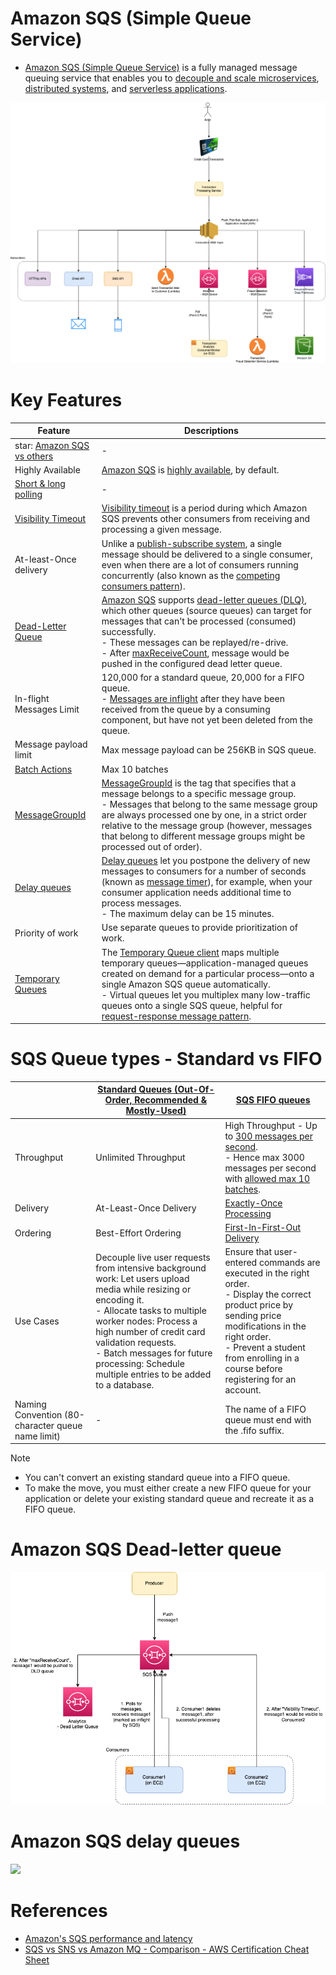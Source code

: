 # Amazon SQS (Simple Queue Service)
- [Amazon SQS (Simple Queue Service)](https://aws.amazon.com/sqs/) is a fully managed message queuing service that enables you to [decouple and scale microservices](../../../1_HLDDesignComponents/1_MicroServicesSOA/Readme.md), [distributed systems](../../../1_HLDDesignComponents/0_SystemGlossaries/Readme.md), and [serverless applications](../../AWS-Serverless-Architecture.md).

![img.png](../assests/sns/FanOutPatternSQSSNS.png)

# Key Features

| Feature                                                                                                                         | Descriptions                                                                                                                                                                                                                                                                                                                                                                                                                                                                                                                |
|---------------------------------------------------------------------------------------------------------------------------------|-----------------------------------------------------------------------------------------------------------------------------------------------------------------------------------------------------------------------------------------------------------------------------------------------------------------------------------------------------------------------------------------------------------------------------------------------------------------------------------------------------------------------------|
| star: [Amazon SQS vs others](../../../1_HLDDesignComponents/4_MessageBrokers/KafkaVsRabbitMQVsSQSVsSNS.md)                      | -                                                                                                                                                                                                                                                                                                                                                                                                                                                                                                                           |
| Highly Available                                                                                                                | [Amazon SQS]() is [highly available](../../../1_HLDDesignComponents/0_SystemGlossaries/Reliability/HighAvailability.md), by default.                                                                                                                                                                                                                                                                                                                                                                                        |
| [Short & long polling](ShortLongPoling.md)                                                                                      | -                                                                                                                                                                                                                                                                                                                                                                                                                                                                                                                           |
| [Visibility Timeout](https://docs.aws.amazon.com/AWSSimpleQueueService/latest/SQSDeveloperGuide/sqs-visibility-timeout.html)    | [Visibility timeout](https://docs.aws.amazon.com/AWSSimpleQueueService/latest/SQSDeveloperGuide/sqs-visibility-timeout.html) is a period during which Amazon SQS prevents other consumers from receiving and processing a given message.                                                                                                                                                                                                                                                                                    |
| At-least-Once delivery                                                                                                          | Unlike a [publish-subscribe system](../../../1_HLDDesignComponents/4_MessageBrokers/Readme.md), a single message should be delivered to a single consumer, even when there are a lot of consumers running concurrently (also known as the [competing consumers pattern](https://www.conceptdraw.com/examples/message-queue)).                                                                                                                                                                                               |
| [Dead-Letter Queue](https://docs.aws.amazon.com/AWSSimpleQueueService/latest/SQSDeveloperGuide/sqs-dead-letter-queues.html)     | [Amazon SQS]() supports [dead-letter queues (DLQ)](https://docs.aws.amazon.com/AWSSimpleQueueService/latest/SQSDeveloperGuide/sqs-dead-letter-queues.html), which other queues (source queues) can target for messages that can't be processed (consumed) successfully.<br/>- These messages can be replayed/re-drive. <br/>- After [maxReceiveCount](https://docs.aws.amazon.com/AWSSimpleQueueService/latest/SQSDeveloperGuide/sqs-dead-letter-queues.html), message would be pushed in the configured dead letter queue. |
| In-flight Messages Limit                                                                                                        | 120,000 for a standard queue, 20,000 for a FIFO queue.<br/>- [Messages are inflight](https://aws.amazon.com/premiumsupport/knowledge-center/sqs-message-backlog/) after they have been received from the queue by a consuming component, but have not yet been deleted from the queue.                                                                                                                                                                                                                                      |
| Message payload limit                                                                                                           | Max message payload can be 256KB in SQS queue.                                                                                                                                                                                                                                                                                                                                                                                                                                                                              |
| [Batch Actions](https://docs.aws.amazon.com/AWSSimpleQueueService/latest/SQSDeveloperGuide/sqs-batch-api-actions.html)          | Max 10 batches                                                                                                                                                                                                                                                                                                                                                                                                                                                                                                              |
| [MessageGroupId](https://docs.aws.amazon.com/AWSSimpleQueueService/latest/SQSDeveloperGuide/using-messagegroupid-property.html) | [MessageGroupId](https://docs.aws.amazon.com/AWSSimpleQueueService/latest/APIReference/API_SendMessage.html) is the tag that specifies that a message belongs to a specific message group. <br/>- Messages that belong to the same message group are always processed one by one, in a strict order relative to the message group (however, messages that belong to different message groups might be processed out of order).                                                                                              |
| [Delay queues](https://docs.aws.amazon.com/AWSSimpleQueueService/latest/SQSDeveloperGuide/sqs-delay-queues.html)                | [Delay queues](https://docs.aws.amazon.com/AWSSimpleQueueService/latest/SQSDeveloperGuide/sqs-delay-queues.html) let you postpone the delivery of new messages to consumers for a number of seconds (known as [message timer](https://docs.aws.amazon.com/AWSSimpleQueueService/latest/SQSDeveloperGuide/sqs-message-timers.html)), for example, when your consumer application needs additional time to process messages.<br/>- The maximum delay can be 15 minutes.                                                       |
| Priority of work                                                                                                                | Use separate queues to provide prioritization of work.                                                                                                                                                                                                                                                                                                                                                                                                                                                                      |
| [Temporary Queues](https://aws.amazon.com/blogs/compute/simple-two-way-messaging-using-the-amazon-sqs-temporary-queue-client/)  | The [Temporary Queue client](https://docs.aws.amazon.com/AWSSimpleQueueService/latest/SQSDeveloperGuide/sqs-temporary-queues.html) maps multiple temporary queues—application-managed queues created on demand for a particular process—onto a single Amazon SQS queue automatically.<br/>- Virtual queues let you multiplex many low-traffic queues onto a single SQS queue, helpful for [request-response message pattern](../../../1_HLDDesignComponents/0_SystemGlossaries/MessageBrokers/PointToPointModel.md).        |

# SQS Queue types - Standard vs FIFO

|                                                   | [Standard Queues (Out-Of-Order, Recommended & Mostly-Used)](https://docs.aws.amazon.com/AWSSimpleQueueService/latest/SQSDeveloperGuide/standard-queues.html)                                                                                                                                                                | [SQS FIFO queues](https://docs.aws.amazon.com/AWSSimpleQueueService/latest/SQSDeveloperGuide/FIFO-queues.html)                                                                                                                                                                                                                           |
|---------------------------------------------------|-----------------------------------------------------------------------------------------------------------------------------------------------------------------------------------------------------------------------------------------------------------------------------------------------------------------------------|------------------------------------------------------------------------------------------------------------------------------------------------------------------------------------------------------------------------------------------------------------------------------------------------------------------------------------------|
| Throughput                                        | Unlimited Throughput                                                                                                                                                                                                                                                                                                        | High Throughput - Up to [300 messages per second](https://docs.aws.amazon.com/AWSSimpleQueueService/latest/SQSDeveloperGuide/high-throughput-fifo.html). <br/>- Hence max 3000 messages per second with [allowed max 10 batches](https://docs.aws.amazon.com/AWSSimpleQueueService/latest/SQSDeveloperGuide/sqs-batch-api-actions.html). |
| Delivery                                          | At-Least-Once Delivery                                                                                                                                                                                                                                                                                                      | [Exactly-Once Processing](https://docs.aws.amazon.com/AWSSimpleQueueService/latest/SQSDeveloperGuide/FIFO-queues-exactly-once-processing.html)                                                                                                                                                                                           |
| Ordering                                          | Best-Effort Ordering                                                                                                                                                                                                                                                                                                        | [First-In-First-Out Delivery](https://docs.aws.amazon.com/AWSSimpleQueueService/latest/SQSDeveloperGuide/FIFO-queues-message-order.html)                                                                                                                                                                                                 |
| Use Cases                                         | Decouple live user requests from intensive background work: Let users upload media while resizing or encoding it.<br/>- Allocate tasks to multiple worker nodes: Process a high number of credit card validation requests.<br/>- Batch messages for future processing: Schedule multiple entries to be added to a database. | Ensure that user-entered commands are executed in the right order.<br/>- Display the correct product price by sending price modifications in the right order.<br/>- Prevent a student from enrolling in a course before registering for an account.                                                                                      |
| Naming Convention (80-character queue name limit) | -                                                                                                                                                                                                                                                                                                                           | The name of a FIFO queue must end with the .fifo suffix.                                                                                                                                                                                                                                                                                                                                          |

Note 
- You can't convert an existing standard queue into a FIFO queue. 
- To make the move, you must either create a new FIFO queue for your application or delete your existing standard queue and recreate it as a FIFO queue.

# Amazon SQS Dead-letter queue

![img.png](../assests/sqs/SQS-DLD-More-Info.png)

# Amazon SQS delay queues

![](https://docs.aws.amazon.com/images/AWSSimpleQueueService/latest/SQSDeveloperGuide/images/sqs-delay-queues-diagram.png)

# References
- [Amazon's SQS performance and latency](https://softwaremill.com/amazon-sqs-performance-latency/)
- [SQS vs SNS vs Amazon MQ - Comparison - AWS Certification Cheat Sheet](https://cloud.in28minutes.com/aws-certification-sqs-vs-sns-vs-amazon-mq)